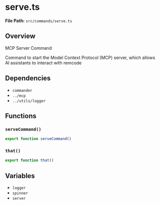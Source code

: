 # serve.ts

**File Path:** `src/commands/serve.ts`

## Overview

MCP Server Command

Command to start the Model Context Protocol (MCP) server,
which allows AI assistants to interact with remcode

## Dependencies

- `commander`
- `../mcp`
- `../utils/logger`

## Functions

### `serveCommand()`

```typescript
export function serveCommand()
```

### `that()`

```typescript
export function that()
```

## Variables

- `logger`
- `spinner`
- `server`


